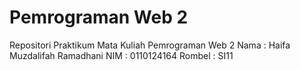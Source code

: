 # Pemrograman Web 2

Repositori Praktikum Mata Kuliah Pemrograman Web 2
Nama    : Haifa Muzdalifah Ramadhani
NIM     : 0110124164
Rombel  : SI11